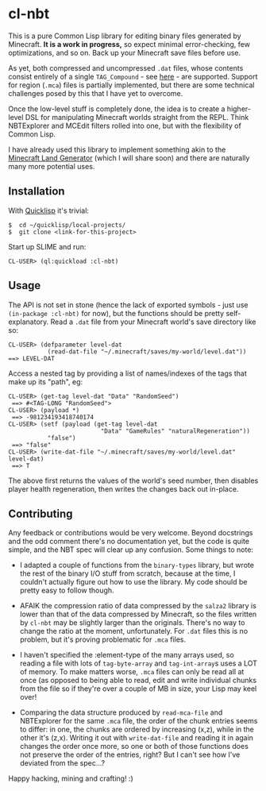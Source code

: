 # cl-nbt

This is a pure Common Lisp library for editing binary files generated by
Minecraft. **It is a work in progress,** so expect minimal error-checking,
few optimizations, and so on. Back up your Minecraft save files before use.

As yet, both compressed and uncompressed `.dat` files, whose contents consist
entirely of a single `TAG_Compound` - see
[here](https://minecraft.gamepedia.com/NBT_format) - are supported. Support for
region (`.mca`) files is partially implemented, but there are some technical
challenges posed by this that I have yet to overcome.

Once the low-level stuff is completely done, the idea is to create a
higher-level DSL for manipulating Minecraft worlds straight from the REPL. Think
NBTExplorer and MCEdit filters rolled into one, but with the flexibility of
Common Lisp.

I have already used this library to implement something akin to the [Minecraft
Land Generator](https://sites.google.com/site/minecraftlandgenerator/) (which I
will share soon) and there are naturally many more potential uses.

## Installation

With [Quicklisp](https://www.quicklisp.org/beta/) it's trivial:
```
$  cd ~/quicklisp/local-projects/
$  git clone <link-for-this-project>
```
Start up SLIME and run:
```
CL-USER> (ql:quickload :cl-nbt)
```

## Usage

The API is not set in stone (hence the lack of exported symbols - just use
`(in-package :cl-nbt)` for now), but the functions should be pretty
self-explanatory. Read a `.dat` file from your Minecraft world's save directory
like so:

```
CL-USER> (defparameter level-dat
           (read-dat-file "~/.minecraft/saves/my-world/level.dat"))
==> LEVEL-DAT
```

Access a nested tag by providing a list of names/indexes of the tags that make
up its "path", eg:
```
CL-USER> (get-tag level-dat "Data" "RandomSeed")
 ==> #<TAG-LONG "RandomSeed">
CL-USER> (payload *)
 ==> -981234193418740174
CL-USER> (setf (payload (get-tag level-dat
                          "Data" "GameRules" "naturalRegeneration"))
	       "false")
 ==> "false"
CL-USER> (write-dat-file "~/.minecraft/saves/my-world/level.dat" level-dat)
 ==> T
```
The above first returns the values of the world's seed number, then disables
player health regeneration, then writes the changes back out in-place.

## Contributing

Any feedback or contributions would be very welcome. Beyond docstrings and the
odd comment there's no documentation yet, but the code is quite simple, and the
NBT spec will clear up any confusion. Some things to note:

- I adapted a couple of functions from the `binary-types` library, but wrote the
  rest of the binary I/O stuff from scratch, because at the time, I couldn't
  actually figure out how to use the library. My code should be pretty easy to
  follow though.
  
- AFAIK the compression ratio of data compressed by the `salza2` library is
  lower than that of the data compressed by Minecraft, so the files written by
  `cl-nbt` may be slightly larger than the originals. There's no way to change
  the ratio at the moment, unfortunately. For `.dat` files this is no problem,
  but it's proving problematic for `.mca` files.

- I haven't specified the :element-type of the many arrays used, so reading a
  file with lots of `tag-byte-array` and `tag-int-array`s uses a LOT of
  memory. To make matters worse, `.mca` files can only be read all at once (as
  opposed to being able to read, edit and write individual chunks from the file
  so if they're over a couple of MB in size, your Lisp may keel over!

- Comparing the data structure produced by `read-mca-file` and NBTExplorer for
  the same `.mca` file, the order of the chunk entries seems to differ: in one,
  the chunks are ordered by increasing (x,z), while in the other it's
  (z,x). Writing it out with `write-dat-file` and reading it in again changes
  the order once more, so one or both of those functions does not preserve the
  order of the entries, right? But I can't see how I've deviated from the
  spec...?

Happy hacking, mining and crafting! :)
